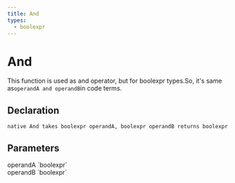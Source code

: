 ```yaml
---
title: And
types:
  - boolexpr
---
```


# And
This function is used as and operator, but for boolexpr types.So, it's same as`operandA and operandB`in code terms.

## Declaration

```
native And takes boolexpr operandA, boolexpr operandB returns boolexpr
```

## Parameters
<dl>
  <dt>operandA `boolexpr`</dt>
  <dd></dd>

  <dt>operandB `boolexpr`</dt>
  <dd></dd>
</dl>